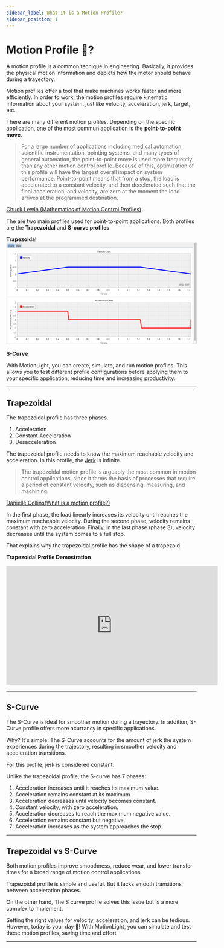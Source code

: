 ```yaml
---
sidebar_label: What it is a Motion Profile? 
sidebar_position: 1
---
```


# Motion Profile 🤔? 
A motion profile is a common tecnique in engineering. Basically, it provides the physical motion information and depicts how the motor should behave during a trayectory. 

Motion profiles offer a tool that make machines works faster and more efficiently. In order to work, the motion profiles require kinematic information about your system, just like velocity, acceleration, jerk, target, etc. 

There are many different motion profiles. Depending on the specific application, one of the most commun application is the **point-to-point move**.  

>For a large number of applications including medical automation, scientific instrumentation, pointing systems, and many types of general automation, the point-to-point move is used more frequently than any other motion control profile. Because of this, optimization of this profile will have the largest overall impact on system performance. Point-to-point means that from a stop, the load is accelerated to a constant velocity, and then decelerated such that the final acceleration, and velocity, are zero at the moment the load arrives at the programmed destination.

[Chuck Lewin (Mathematics of Motion Control Profiles)](https://www.pmdcorp.com/resources/type/articles/get/mathematics-of-motion-control-profiles-article).

The are two main profiles used for point-to-point applications. Both profiles are the **Trapezoidal** and **S-curve profiles**. 

**Trapezoidal**
![Trapezoidal Chart](/img/Plots_trapezoidal.png)

**S-Curve**

With MotionLight, you can create, simulate, and run motion profiles. This allows you to test different profile configurations before applying them to your specific application, reducing time and increasing productivity. 


---

## Trapezoidal
The trapezoidal profile has three phases. 

1. Acceleration
2. Constant Acceleration 
3. Desacceleration

The trapezoidal profile needs to know the maximum reachable velocity and acceleration. In this profile, the [Jerk](https://en.wikipedia.org/wiki/Jerk_(physics)) is infinite.  

>The trapezoidal motion profile is arguably the most common in motion control applications, since it forms the basis of processes that require a period of constant velocity, such as dispensing, measuring, and machining.

[Danielle Collins(What is a motion profile?)](https://www.motioncontroltips.com/what-is-a-motion-profile/)

In the first phase, the load linearly increases its velocity until reaches the maximum reacheable velocity. During the second phase, velocity remains constant with zero acceleration. Finally, in the last phase (phase 3), velocity decreases until the system comes to a full stop. 

That explains why the trapezoidal profile has the shape of a trapezoid. 
 
 **Trapezoidal Profile Demostration**
<iframe width="560" height="315" src="https://www.youtube.com/embed/WZaXgi8o368" title="YouTube video player" frameborder="0" allow="accelerometer; autoplay; clipboard-write; encrypted-media; gyroscope; picture-in-picture; web-share" referrerpolicy="strict-origin-when-cross-origin" allowfullscreen></iframe>


---

## S-Curve
The S-Curve is ideal for smoother motion during a trayectory. In addition, S-Curve profile offers more acurrancy in specific applications. 

Why? It´s simple: The S-Curve accounts for the amount of jerk the system experiences during the trajectory, resulting in smoother velocity and acceleration transitions.

For this profile, jerk is considered constant.

Unlike the trapezoidal profile, the S-curve has 7 phases:

1. Acceleration increases until it reaches its maximum value.
2. Acceleration remains constant at its maximum.
3. Acceleration decreases until velocity becomes constant.
4. Constant velocity, with zero acceleration.
5. Acceleration decreases to reach the maximum negative value.
6. Acceleration remains constant but negative.
7. Acceleration increases as the system approaches the stop. 

---

## Trapezoidal vs S-Curve
Both motion profiles improve smoothness, reduce wear, and lower transfer times for a broad range of motion control applications. 

Trapezoidal profile is simple and useful. But it lacks smooth transitions between acceleration phases. 

On the other hand, The S curve profile solves this issue but is a more complex to implement. 

Setting the right values for velocity, acceleration, and jerk can be tedious. However, today is your day 🥳! With MotionLight, you can simulate and test these motion profiles, saving time and effort

---